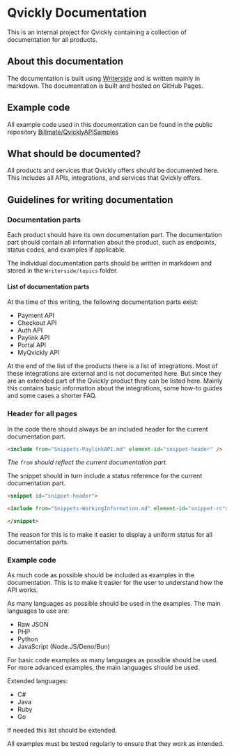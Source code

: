# Qvickly Documentation

This is an internal project for Qvickly containing a collection of documentation for all products.

## About this documentation
The documentation is built using [Writerside](https://www.jetbrains.com/writerside/) and is written mainly in markdown. The documentation is built and hosted on GitHub Pages.

## Example code
All example code used in this documentation can be found in the public repository [Billmate/QvicklyAPISamples](https://github.com/Billmate/QvicklyAPISamples/tree/main)

## What should be documented?

All products and services that Qvickly offers should be documented here. This includes all APIs, integrations, and services that Qvickly offers.

## Guidelines for writing documentation

### Documentation parts

Each product should have its own documentation part.
The documentation part should contain all information about the product, such as endpoints, status codes, and examples if applicable.

The individual documentation parts should be written in markdown and stored in the `Writerside/topics` folder.

#### List of documentation parts

At the time of this writing, the following documentation parts exist:

- Payment API
- Checkout API
- Auth API
- Paylink API
- Portal API
- MyQvickly API

At the end of the list of the products there is a list of integrations. Most of these integrations are external and is not documented here. But since they are an extended part of the Qvickly product they can be listed here. Mainly this contains basic information about the integrations, some how-to guides and some cases a shorter FAQ.

### Header for all pages
In the code there should always be an included header for the current documentation part.

```markdown
<include from="Snippets-PaylinkAPI.md" element-id="snippet-header" />
```
_The `from` should reflect the current documentation part._

The snippet should in turn include a status reference for the current documentation part.
    
```markdown
<snippet id="snippet-header">

<include from="Snippets-WorkingInformation.md" element-id="snippet-rc"></include>

</snippet>
```

The reason for this is to make it easier to display a uniform status for all documentation parts.

### Example code

As much code as possible should be included as examples in the documentation. This is to make it easier for the user to understand how the API works.

As many languages as possible should be used in the examples. The main languages to use are:

- Raw JSON
- PHP
- Python
- JavaScript (Node.JS/Deno/Bun)

For basic code examples as many languages as possible should be used. For more advanced examples, the main languages should be used.

Extended languages:
- C#
- Java
- Ruby
- Go

If needed this list should be extended.

All examples must be tested regularly to ensure that they work as intended.
